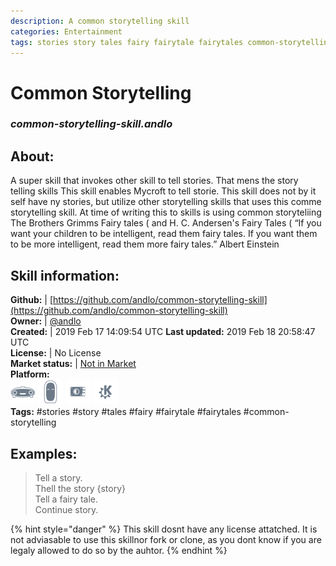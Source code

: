 ```yaml
--- 
description: A common storytelling skill
categories: Entertainment   
tags: stories story tales fairy fairytale fairytales common-storytelling   
---
```


# Common Storytelling  
### _common-storytelling-skill.andlo_  
## About:  
A super skill that invokes other skill to tell stories. That mens the story telling skills
This skill enables Mycroft to tell storie. This skill does not by it self have ny stories, but utilize other
storytelling skills that uses this comme storytelling skill.
At time of writing this to skills is using common storyteliing
The Brothers Grimms Fairy tales (
and
H. C. Andersen's Fairy Tales (
“If you want your children to be intelligent, read them fairy tales. If you want them to be more
intelligent, read them more fairy tales.”
Albert Einstein

## Skill information:  
**Github:** | [https://github.com/andlo/common-storytelling-skill](https://github.com/andlo/common-storytelling-skill)  
**Owner:** | [@andlo](https://github.com/andlo)  
**Created:** | 2019 Feb 17 14:09:54 UTC  **Last updated:** 2019 Feb 18 20:58:47 UTC  
**License:** | No License  
**Market status:** | [Not in Market](https://market.mycroft.ai/skill/)  
**Platform:**  
 ![](../.gitbook/assets/mark-1-icon.png)  ![](../.gitbook/assets/mark-2-icon.png)  ![](../.gitbook/assets/picroft-icon.png)  ![](../.gitbook/assets/kde.png)   
**Tags:** \#stories \#story \#tales \#fairy \#fairytale \#fairytales \#common-storytelling   
## Examples:  
> Tell a story.  
> Thell the story {story}  
> Tell a fairy tale.  
> Continue story.  
  
{% hint style="danger" %}
This skill dosnt have any license attatched. It is not adviasable to use this skillnor fork or clone, as you dont know if you are legaly allowed to do so by the auhtor.
{% endhint %}

